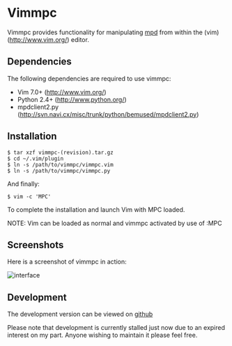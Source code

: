 # Vimmpc

Vimmpc provides functionality for manipulating [mpd](http://www.musicpd.org/)
from within the (vim)(http://www.vim.org/) editor.

## Dependencies

The following dependencies are required to use vimmpc:

* Vim 7.0+ (http://www.vim.org/)
* Python 2.4+ (http://www.python.org/)
* mpdclient2.py (http://svn.navi.cx/misc/trunk/python/bemused/mpdclient2.py)

## Installation

    $ tar xzf vimmpc-(revision).tar.gz
    $ cd ~/.vim/plugin
    $ ln -s /path/to/vimmpc/vimmpc.vim
    $ ln -s /path/to/vimmpc/vimmpc.py

And finally:

    $ vim -c 'MPC'

To complete the installation and launch Vim with MPC loaded.

NOTE: Vim can be loaded as normal and vimmpc activated by use of :MPC

## Screenshots

Here is a screenshot of vimmpc in action:

![interface](http://github.com/gaving/vimmpc/raw/master/site/1.png)

## Development

The development version can be viewed on [github](http://github.com/gaving/vimmpc/)

Please note that development is currently stalled just now due to an expired
interest on my part. Anyone wishing to maintain it please feel free.
